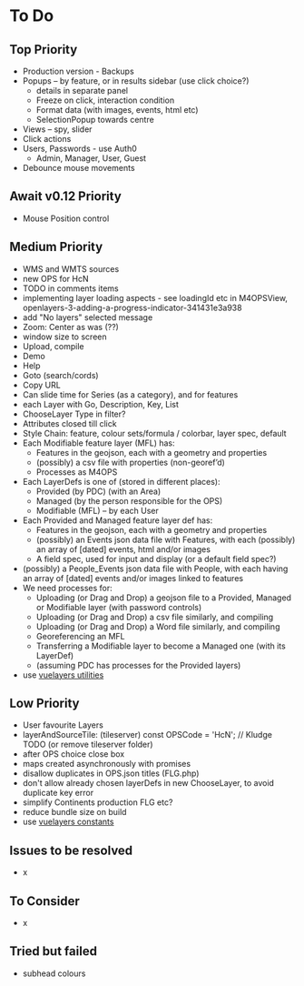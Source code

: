 # To Do

## Top Priority

- Production version - Backups
- Popups – by feature, or in results sidebar (use click choice?)
  - details in separate panel
  - Freeze on click, interaction condition
  - Format data (with images, events, html etc)
  - SelectionPopup towards centre
- Views – spy, slider
- Click actions
- Users, Passwords - use Auth0
  - Admin, Manager, User, Guest
- Debounce mouse movements

## Await v0.12 Priority

- Mouse Position control

## Medium Priority

- WMS and WMTS sources
- new OPS for HcN
- TODO in comments items
- implementing layer loading aspects - see loadingId etc in M4OPSView, openlayers-3-adding-a-progress-indicator-341431e3a938
- add "No layers" selected message
- Zoom: Center as was (??)
- window size to screen
- Upload, compile
- Demo
- Help
- Goto (search/cords)
- Copy URL
- Can slide time for Series (as a category), and for features
- each Layer with Go, Description, Key, List
- ChooseLayer Type in filter?
- Attributes closed till click
- Style Chain: feature, colour sets/formula / colorbar, layer spec, default
- Each Modifiable feature layer (MFL) has:
  - Features in the geojson, each with a geometry and properties
  - (possibly) a csv file with properties (non-georef’d)
  - Processes as M4OPS
- Each LayerDefs is one of (stored in different places):
  - Provided (by PDC) (with an Area)
  - Managed (by the person responsible for the OPS)
  - Modifiable (MFL) – by each User
- Each Provided and Managed feature layer def has:
  - Features in the geojson, each with a geometry and properties
  - (possibly) an Events json data file with Features, with each (possibly) an array of [dated] events, html and/or  images
  - A field spec, used for input and display (or a default field spec?)
- (possibly) a People_Events json data file with People, with each having an array of [dated] events and/or  images linked to features
- We need processes for:
  - Uploading (or Drag and Drop) a geojson file to a Provided, Managed or Modifiable layer (with password controls)
  - Uploading (or Drag and Drop) a csv file similarly, and compiling
  - Uploading (or Drag and Drop) a Word file similarly, and compiling
  - Georeferencing an MFL
  - Transferring a Modifiable layer to become a Managed one (with its LayerDef)
  - (assuming PDC has processes for the Provided layers)
- use [vuelayers utilities](https://github.com/ghettovoice/vuelayers/tree/master/src/util)

## Low Priority

- User favourite Layers
- layerAndSourceTile: (tileserver) const OPSCode = 'HcN'; // Kludge TODO (or remove tileserver folder)
- after OPS choice close box
- maps created asynchronously with promises
- disallow duplicates in OPS.json titles (FLG.php)
- don't allow already chosen layerDefs in new ChooseLayer, to avoid duplicate key error
- simplify Continents production FLG etc?
- reduce bundle size on build
- use [vuelayers constants](https://github.com/ghettovoice/vuelayers/blob/master/src/ol-ext/consts.js)

## Issues to be resolved

- x

## To Consider

- x

## Tried but failed

- subhead colours
